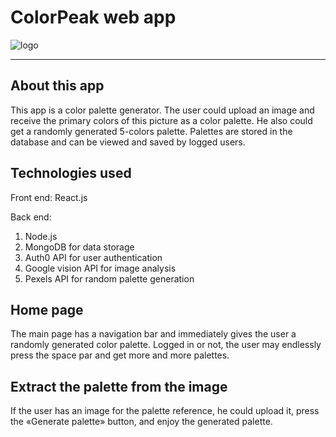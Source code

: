 
# ColorPeak web app

![logo](https://github.com/nadia01111/Final-Project/raw//Users/nadi/ColorPeak/Final-Project/client/src/assets/logo.png)

---
## About this app

This app is a color palette generator. The user could upload an image and receive the primary colors of this picture as a color palette. He also could get a randomly generated 5-colors palette. Palettes are stored in the database and can be viewed and saved by logged users. 

## Technologies used

Front end: React.js

Back end: 
1. Node.js
2. MongoDB for data storage
3. Auth0 API for user authentication
4. Google vision API for image analysis
5. Pexels API for random palette generation

## Home page

The main page has a navigation bar and immediately gives the user a randomly generated color palette. Logged in or not, the user may endlessly press the space par and get more and more palettes. 

## Extract the palette from the image

If the user has an image for the palette reference, he could upload it, press the «Generate palette» button, and enjoy the generated palette. 